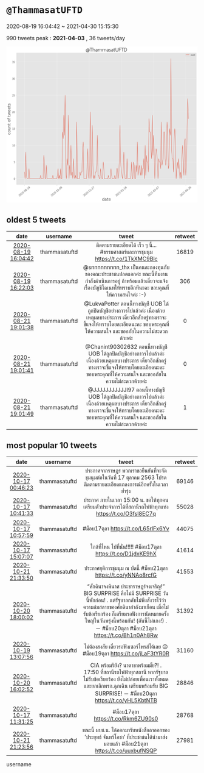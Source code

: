 # `@ThammasatUFTD`

2020-08-19 16:04:42 ~ 2021-04-30 15:15:30

990 tweets
peak : __2021-04-03__ , 36 tweets/day

![count](https://raw.githubusercontent.com/nozomiyamada/twitter_analysis/main/graphs/@tweets/ThammasatUFTD_count.png)


## oldest 5 tweets

|date|username|tweet|retweet|
|:-:|:-:|:-:|:-:|
|[2020-08-19 16:04:42](https://twitter.com/ThammasatUFTD/status/1296010189246668801)|thammasatuftd|ติดตามรายละเอียดได้ เร็ว ๆ นี้... #ธรรมศาสตร์และการชุมนุม  https://t.co/1TkXMC9Blc|16819|
|[2020-08-19 16:22:03](https://twitter.com/ThammasatUFTD/status/1296014554220990464)|thammasatuftd|@snnnnnnnnn_thx เป็นคนละกองทุนกับของคณะประชาชนปลดแอกค่ะ ขณะนี้ทีมงานกำลังดำเนินการอยู่ ถ้าพร้อมแล้วเดี๋ยวจะแจ้งเรื่องบัญชีโดเนทให้ทราบอีกทีนะคะ ขอบคุณที่ให้ความสนใจค่ะ :-)|306|
|[2020-08-21 19:01:38](https://twitter.com/ThammasatUFTD/status/1296779489901305856)|thammasatuftd|@LukvaPotter ตอนนี้ทางบัญชี UOB ได้ถูกปิดบัญชีอย่างถาวรไปแล้วค่ะ เนื่องด้วยเหตุผลบางประการ เดี๋ยวอีกสักครู่ทางเราจะชี้แจงให้ทราบโดยละเอียดนะคะ  ขอบพระคุณที่ให้ความสนใจ และขออภัยในความไม่สะดวกด้วยค่ะ|0|
|[2020-08-21 19:01:41](https://twitter.com/ThammasatUFTD/status/1296779505806094336)|thammasatuftd|@Chanint90302632 ตอนนี้ทางบัญชี UOB ได้ถูกปิดบัญชีอย่างถาวรไปแล้วค่ะ เนื่องด้วยเหตุผลบางประการ เดี๋ยวอีกสักครู่ทางเราจะชี้แจงให้ทราบโดยละเอียดนะคะ  ขอบพระคุณที่ให้ความสนใจ และขออภัยในความไม่สะดวกด้วยค่ะ|0|
|[2020-08-21 19:01:49](https://twitter.com/ThammasatUFTD/status/1296779537888342016)|thammasatuftd|@JJJJJJJJJJJI97 ตอนนี้ทางบัญชี UOB ได้ถูกปิดบัญชีอย่างถาวรไปแล้วค่ะ เนื่องด้วยเหตุผลบางประการ เดี๋ยวอีกสักครู่ทางเราจะชี้แจงให้ทราบโดยละเอียดนะคะ  ขอบพระคุณที่ให้ความสนใจ และขออภัยในความไม่สะดวกด้วยค่ะ|1|


## most popular 10 tweets

|date|username|tweet|retweet|
|:-:|:-:|:-:|:-:|
|[2020-10-17 00:46:23](https://twitter.com/ThammasatUFTD/status/1317159970664714240)|thammasatuftd|ประกาศจากราษฎร  พวกเราขอยืนยันที่จะจัดชุมนุมต่อในวันที่ 17 ตุลาคม 2563  โปรดติดตามรายละเอียดแถลงการณ์อีกครั้งในเวลาย่ำรุ่ง|69146|
|[2020-10-17 10:41:33](https://twitter.com/ThammasatUFTD/status/1317309750531387392)|thammasatuftd|ประกาศ ภายในเวลา 15:00 น. ขอให้ทุกคนเตรียมตัวประจำการได้ที่สถานีรถไฟฟ้าทุกแห่ง  https://t.co/O3fsl8EC7q|55028|
|[2020-10-17 10:57:59](https://twitter.com/ThammasatUFTD/status/1317313884387110914)|thammasatuftd|#ม็อบ17ตุลา  https://t.co/L65rlFx6Yv|44075|
|[2020-10-17 15:07:07](https://twitter.com/ThammasatUFTD/status/1317376583091453952)|thammasatuftd|ใกล้ที่ไหน ไปที่นั่น!!!!! #ม็อบ17ตุลา  https://t.co/D1jdxKE9hX|41614|
|[2020-10-21 21:33:50](https://twitter.com/ThammasatUFTD/status/1318923453919981568)|thammasatuftd|ประกาศยุติการชุมนุม ณ บัดนี้ #ม็อบ21ตุลา  https://t.co/yNNAo8rcfG|41553|
|[2020-10-20 18:00:02](https://twitter.com/ThammasatUFTD/status/1318507261803810817)|thammasatuftd|“ศักดินาจงพินาศ ประชาราษฎร์จงเจริญ!” BIG SURPRISE คือไม่มี SURPRISE วันนี้พักก่อน!  . แต่รัฐบาลกลับไม่พึงสังวรไว้ว่า ความล่มสลายของศักดินากำลังมาเยือน เมื่อไม่รับข้อเรียกร้อง ก็เตรียมรอฟังการนัดหมายครั้งใหญ่ในวันพรุ่งนี้พร้อมกัน! (อันนี้ไม่แกง!) . － #ม็อบ20ตุลา #ม็อบ21ตุลา  https://t.co/Bh1n0Ah8Rw|31392|
|[2020-10-19 13:07:56](https://twitter.com/ThammasatUFTD/status/1318071363920302081)|thammasatuftd|ไม่ต้องสงสัย เดี๋ยวรอฟังเซอร์ไพรส์ได้เลย 😉 #ม็อบ19ตุลา  https://t.co/jLaF3tYR0R|31160|
|[2020-10-20 16:02:52](https://twitter.com/ThammasatUFTD/status/1318477773728550914)|thammasatuftd|CIA พร้อมรึยัง? นาตาชาพร้อมมั้ย?! . 17:50 ที่สถานีรถไฟฟ้าทุกสถานี หากรัฐบาลไม่รับข้อเรียกร้อง ยังไม่ปล่อยเพื่อนเราทั้งหมดและยกเลิกพรก.ฉุกเฉิน เตรียมพร้อมรับ BIG SURPRISE! － #ม็อบ20ตุลา  https://t.co/yHL5KbtNTB|28846|
|[2020-10-17 11:31:25](https://twitter.com/ThammasatUFTD/status/1317322298521571328)|thammasatuftd|#ม็อบ17ตุลา  https://t.co/Rkm6ZU90s0|28768|
|[2020-10-21 21:23:56](https://twitter.com/ThammasatUFTD/status/1318920961358323717)|thammasatuftd|ขณะนี้ ผบช.น. ได้ออกมารับหนังสือลาออกของ ’ประยุทธ์ จันทร์โอชา’ ที่ประชาชนได้นำมาส่งมอบแล้ว  #ม็อบ21ตุลา  https://t.co/uuxbufNSQP|27981|
username
